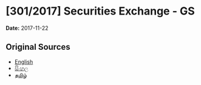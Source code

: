 # [301/2017] Securities Exchange - GS

**Date:** 2017-11-22

## Original Sources

- [English](https://documents.gov.lk/view/bills/2017/11/301-2017_E.pdf)
- [සිංහල](https://documents.gov.lk/view/bills/2017/11/301-2017_S.pdf)
- [தமிழ்](https://documents.gov.lk/view/bills/2017/11/301-2017_T.pdf)
